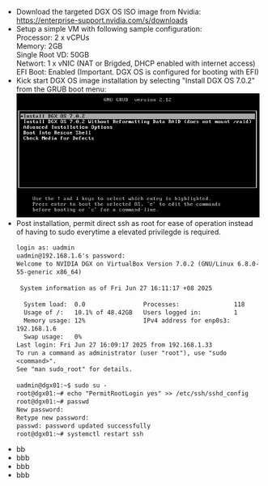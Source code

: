 - Download the targeted DGX OS ISO image from Nvidia:  
  https://enterprise-support.nvidia.com/s/downloads
- Setup a simple VM with following sample configuration:  
  Processor: 2 x vCPUs  
  Memory: 2GB  
  Single Root VD: 50GB  
  Networt: 1 x vNIC (NAT or Brigded, DHCP enabled with internet access)
  EFI Boot: Enabled (Important. DGX OS is configured for booting with EFI)  
- Kick start DGX OS image installation by selecting "Install DGX OS 7.0.2" from the GRUB boot menu:
  ![](./Images/dgx/dgx-grub-menu.png)
- Post installation, permit direct ssh as root for ease of operation instead of having to sudo everytime a elevated privilegde is required.
  ```
  login as: uadmin
  uadmin@192.168.1.6's password:
  Welcome to NVIDIA DGX on VirtualBox Version 7.0.2 (GNU/Linux 6.8.0-55-generic x86_64)

   System information as of Fri Jun 27 16:11:17 +08 2025

    System load:  0.0                Processes:               118
    Usage of /:   10.1% of 48.42GB   Users logged in:         1
    Memory usage: 12%                IPv4 address for enp0s3: 192.168.1.6
    Swap usage:   0%
  Last login: Fri Jun 27 16:09:17 2025 from 192.168.1.33
  To run a command as administrator (user "root"), use "sudo <command>".
  See "man sudo_root" for details.
  
  uadmin@dgx01:~$ sudo su -
  root@dgx01:~# echo "PermitRootLogin yes" >> /etc/ssh/sshd_config
  root@dgx01:~# passwd
  New password:
  Retype new password:
  passwd: password updated successfully
  root@dgx01:~# systemctl restart ssh
  ```
- bb
- bbb
- bbb
- bbb
